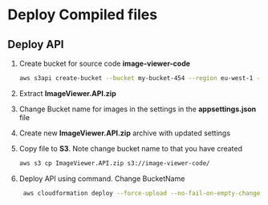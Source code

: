 # Deploy Compiled files

## Deploy API

1. Create bucket for source code **image-viewer-code**

   ```bash
   aws s3api create-bucket --bucket my-bucket-454 --region eu-west-1 --create-bucket-configuration LocationConstraint=eu-west-1
   ```

2. Extract **ImageViewer.API.zip**
3. Change Bucket name for images in the settings in the **appsettings.json** file
4. Create new **ImageViewer.API.zip** archive with updated settings
5. Copy file to **S3**. Note change bucket name to that you have created

    ```bash
    aws s3 cp ImageViewer.API.zip s3://image-viewer-code/
    ```

6. Deploy API using command. Change BucketName

   ```bash
    aws cloudformation deploy --force-upload --no-fail-on-empty-changeset --stack-name 'image-viewer-api' --template-file api.template --capabilities CAPABILITY_NAMED_IAM --parameter-overrides BucketName="image-viewer-images333" ShouldCreateBucket="true"
   ```
